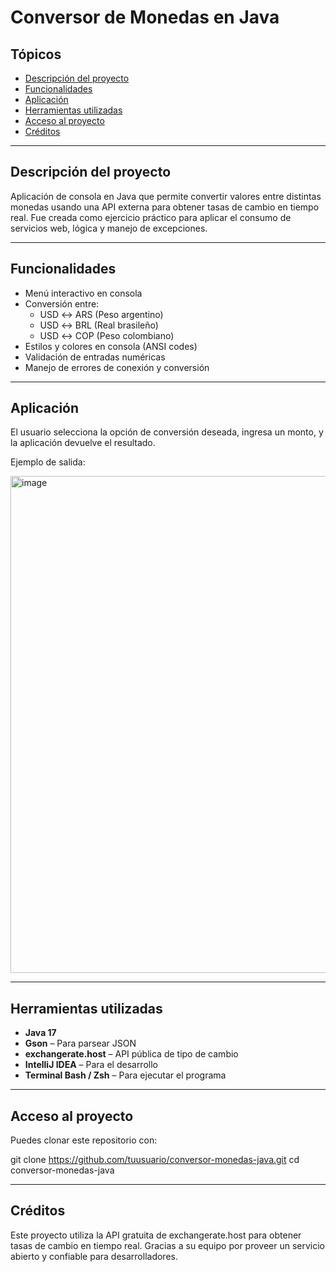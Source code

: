 # Conversor de Monedas en Java

## Tópicos

- [Descripción del proyecto](#descripción-del-proyecto)
- [Funcionalidades](#funcionalidades)
- [Aplicación](#aplicación)
- [Herramientas utilizadas](#herramientas-utilizadas)
- [Acceso al proyecto](#acceso-al-proyecto)
- [Créditos](#créditos)

---

## Descripción del proyecto

Aplicación de consola en Java que permite convertir valores entre distintas monedas usando una API externa para obtener tasas de cambio en tiempo real. Fue creada como ejercicio práctico para aplicar el consumo de servicios web, lógica y manejo de excepciones.

---

## Funcionalidades

- Menú interactivo en consola
- Conversión entre:
  - USD ↔ ARS (Peso argentino)
  - USD ↔ BRL (Real brasileño)
  - USD ↔ COP (Peso colombiano)
- Estilos y colores en consola (ANSI codes)
- Validación de entradas numéricas
- Manejo de errores de conexión y conversión

---

## Aplicación

El usuario selecciona la opción de conversión deseada, ingresa un monto, y la aplicación devuelve el resultado.

Ejemplo de salida:

<img width="795" alt="image" src="https://github.com/user-attachments/assets/c18ab1e5-f326-4e52-8aec-b7233893d037" />

---

## Herramientas utilizadas

- **Java 17**
- **Gson** – Para parsear JSON
- **exchangerate.host** – API pública de tipo de cambio
- **IntelliJ IDEA** – Para el desarrollo
- **Terminal Bash / Zsh** – Para ejecutar el programa

---

## Acceso al proyecto

Puedes clonar este repositorio con:

git clone https://github.com/tuusuario/conversor-monedas-java.git
cd conversor-monedas-java

---

## Créditos
Este proyecto utiliza la API gratuita de exchangerate.host para obtener tasas de cambio en tiempo real. Gracias a su equipo por proveer un servicio abierto y confiable para desarrolladores.

